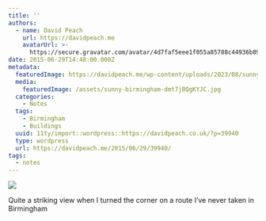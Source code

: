 ```yaml
---
title: ''
authors:
  - name: David Peach
    url: https://davidpeach.me
    avatarUrl: >-
      https://secure.gravatar.com/avatar/4d7faf5eee1f055a85788c44936b8995eaab6dfb004e7854ec747ccb272e91ee?s=96&d=mm&r=g
date: 2015-06-29T14:48:00.000Z
metadata:
  featuredImage: https://davidpeach.me/wp-content/uploads/2023/08/sunny-birmingham.jpg
  media:
    featuredImage: /assets/sunny-birmingham-dmt7jBQgKYJC.jpg
  categories:
    - Notes
  tags:
    - Birmingham
    - Buildings
  uuid: 11ty/import::wordpress::https://davidpeach.co.uk/?p=39940
  type: wordpress
  url: https://davidpeach.me/2015/06/29/39940/
tags:
  - notes
---
```

[![](/assets/sunny-birmingham-dmt7jBQgKYJC.jpg)](/assets/sunny-birmingham-dmt7jBQgKYJC.jpg)

Quite a striking view when I turned the corner on a route I’ve never taken in Birmingham